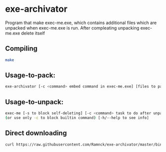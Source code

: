 # exe-archivator 
Program that make exec-me.exe, which contains additional files which are unpacked when exec-me.exe is run. After compleating unpacking exec-me.exe delete itself 
## Compiling
```sh
make
```
## Usage-to-pack: 
```sh
exe-archivator [-c <command> embed command in exec-me.exe] [files to pack] [-h/--help to see info]
``` 
## Usage-to-unpack:
```sh 
exec-me [-s to block self-deleting] [-c <command> task to do after unpacking] 
(or use only -c to block builtin command) [-h/--help to see info]
```
## Direct downloading
```sh
curl https://raw.githubusercontent.com/Ramnck/exe-archivator/master/bin/exe-archivator.exe -o exe-archivator.exe
```